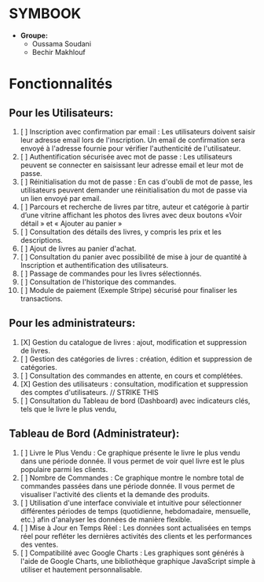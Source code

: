 # SYMBOOK
- **Groupe:**
    - Oussama Soudani
    - Bechir Makhlouf

# Fonctionnalités
## Pour les Utilisateurs:
1. [ ] Inscription avec confirmation par email : Les utilisateurs doivent saisir leur adresse email lors de l'inscription. Un email de confirmation sera envoyé à l'adresse fournie pour vérifier l'authenticité de l'utilisateur.
2. [ ] Authentification sécurisée avec mot de passe : Les utilisateurs peuvent se connecter en saisissant leur adresse email et leur mot de passe.
3. [ ] Réinitialisation du mot de passe : En cas d'oubli de mot de passe, les utilisateurs peuvent demander une réinitialisation du mot de passe via un lien envoyé par email.
4. [ ] Parcours et recherche de livres par titre, auteur et catégorie à partir d’une vitrine affichant les photos des livres avec deux boutons «Voir détail » et « Ajouter au panier »
5. [ ] Consultation des détails des livres, y compris les prix et les descriptions.
6. [ ] Ajout de livres au panier d'achat.
7. [ ] Consultation du panier avec possibilité de mise à jour de quantité à Inscription et authentification des utilisateurs.
8. [ ] Passage de commandes pour les livres sélectionnés.
9. [ ] Consultation de l'historique des commandes.
10. [ ] Module de paiement (Exemple Stripe) sécurisé pour finaliser les transactions.

## Pour les administrateurs:
1. [X] Gestion du catalogue de livres : ajout, modification et suppression de livres.
2. [ ] Gestion des catégories de livres : création, édition et suppression de catégories.
3. [ ] Consultation des commandes en attente, en cours et complétées.
4. [X] Gestion des utilisateurs : consultation, modification et suppression des comptes d'utilisateurs. // STRIKE THIS
5. [ ] Consultation du Tableau de bord (Dashboard) avec indicateurs clés, tels que le livre le plus vendu,

## Tableau de Bord (Administrateur):
1. [ ] Livre le Plus Vendu : Ce graphique présente le livre le plus vendu dans une période donnée. Il vous permet de voir quel livre est le plus populaire parmi les clients.
2. [ ] Nombre de Commandes : Ce graphique montre le nombre total de commandes passées dans une période donnée. Il vous permet de visualiser l'activité des clients et la demande des produits.
3. [ ] Utilisation d'une interface conviviale et intuitive pour sélectionner différentes périodes de temps (quotidienne, hebdomadaire, mensuelle, etc.) afin d'analyser les données de manière flexible.
4. [ ] Mise à Jour en Temps Réel : Les données sont actualisées en temps réel pour refléter les dernières activités des clients et les performances des ventes.
5. [ ] Compatibilité avec Google Charts : Les graphiques sont générés à l'aide de Google Charts, une bibliothèque graphique JavaScript simple à utiliser et hautement personnalisable.

